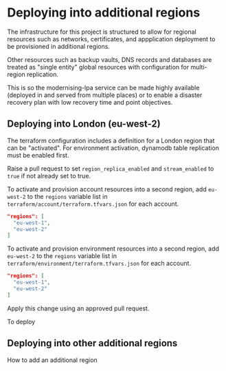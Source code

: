 # Deploying into additional regions

The infrastructure for this project is structured to allow for regional resources such as networks, certificates, and appplication deployment to be provisioned in additional regions.

Other resources such as backup vaults, DNS records and databases are treated as "single entity" global resources with configuration for multi-region replication.

This is so the modernising-lpa service can be made highly available (deployed in and served from multiple places) or to enable a disaster recovery plan with low recovery time and point objectives.

## Deploying into London (eu-west-2)

The terraform configuration includes a definition for a London region that can be "activated". For environment activation, dynamodb table replication must be enabled first.

Raise a pull request to set `region_replica_enabled` and `stream_enabled` to `true` if not already set to true.

To activate and provision account resources into a second region, add `eu-west-2` to the `regions` variable list in `terraform/account/terraform.tfvars.json` for each account.

```json
"regions": [
  "eu-west-1",
  "eu-west-2"
]
```

To activate and provision environment resources into a second region, add `eu-west-2` to the `regions` variable list in `terraform/environment/terraform.tfvars.json` for each account.

```json
"regions": [
  "eu-west-1",
  "eu-west-2"
]
```


Apply this change using an approved pull request.

To deploy

## Deploying into other additional regions

How to add an additional region
